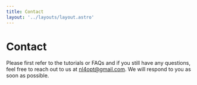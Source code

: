```yaml
---
title: Contact
layout: '../layouts/layout.astro'
---
```


# Contact

Please first refer to the tutorials or FAQs and if you still have any questions, feel free to reach out to us at [nl4opt@gmail.com](mailto:nl4opt@gmail.com). We will respond to you as soon as possible.
